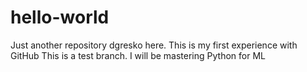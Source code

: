 # hello-world
Just another repository
dgresko here. This is my first experience with GitHub
This is a test branch.
I will be mastering Python for ML
